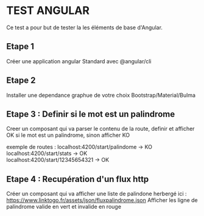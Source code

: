 # TEST ANGULAR 

Ce test a pour but de tester la les éléments de base d'Angular.

## Etape 1
Créer une application angular Standard avec @angular/cli

## Etape 2
Installer une dependance graphue de votre choix Bootstrap/Material/Bulma

## Etape 3 : Definir si le mot est un palindrome
Creer un composant qui va parser le contenu de la route, definir et afficher OK si le mot est un palindrome, sinon afficher KO

exemple de routes : 
  localhost:4200/start/palindome -> KO  
  localhost:4200/start/stats -> OK  
  localhost:4200/start/12345654321 -> OK  

## Etape 4 : Recupération d'un flux http
Créer un composant qui va afficher une liste de palindone herbergé ici :  https://www.linktogo.fr/assets/json/fluxpalindrome.json
Afficher les ligne de palindrome valide en vert et invalide en rouge



